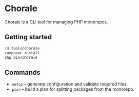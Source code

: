 # Chorale

Chorale is a CLI tool for managing PHP monorepos.

## Getting started

```bash
cd tools/chorale
composer install
php bin/chorale
```

## Commands

- `setup` – generate configuration and validate required files.
- `plan` – build a plan for splitting packages from the monorepo.

